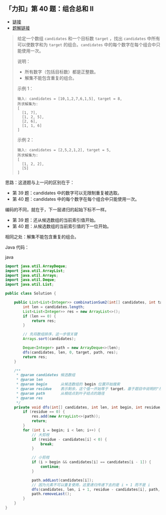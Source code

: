 ## 「力扣」第 40 题：组合总和 II

- [链接](https://leetcode-cn.com/problems/combination-sum-ii/)
- [题解链接](https://leetcode-cn.com/problems/combination-sum-ii/solution/hui-su-suan-fa-jian-zhi-python-dai-ma-java-dai-m-3/)

> 给定一个数组 `candidates` 和一个目标数 `target` ，找出 `candidates` 中所有可以使数字和为 `target` 的组合。`candidates` 中的每个数字在每个组合中只能使用一次。
>
> 说明：
>
> - 所有数字（包括目标数）都是正整数。
> - 解集不能包含重复的组合。
>
> 示例 1：
>
> ```
> 输入: candidates = [10,1,2,7,6,1,5], target = 8,
> 所求解集为:
> [
>   [1, 7],
>   [1, 2, 5],
>   [2, 6],
>   [1, 1, 6]
> ]
> ```
>
> 示例 2：
>
> ```
> 输入: candidates = [2,5,2,1,2], target = 5,
> 所求解集为:
> [
>   [1, 2, 2],
>   [5]
> ]
> ```

思路：这道题与上一问的区别在于：

- 第 39 题：candidates 中的数字可以无限制重复被选取。
- 第 40 题：candidates 中的每个数字在每个组合中只能使用一次。

编码的不同，就在于，下一层递归的起始下标不一样。

- 第 39 题：还从候选数组的当前索引值开始。
- 第 40 题：从候选数组的当前索引值的下一位开始。

相同之处：解集不能包含重复的组合。

Java 代码：

java

```java
import java.util.ArrayDeque;
import java.util.ArrayList;
import java.util.Arrays;
import java.util.Deque;
import java.util.List;

public class Solution {

    public List<List<Integer>> combinationSum2(int[] candidates, int target) {
        int len = candidates.length;
        List<List<Integer>> res = new ArrayList<>();
        if (len == 0) {
            return res;
        }

        // 先将数组排序，这一步很关键
        Arrays.sort(candidates);

        Deque<Integer> path = new ArrayDeque<>(len);
        dfs(candidates, len, 0, target, path, res);
        return res;
    }

    /**
     * @param candidates 候选数组
     * @param len
     * @param begin      从候选数组的 begin 位置开始搜索
     * @param residue    表示剩余，这个值一开始等于 target，基于题目中说明的"所有数字（包括目标数）都是正整数"这个条件
     * @param path       从根结点到叶子结点的路径
     * @param res
     */
    private void dfs(int[] candidates, int len, int begin, int residue, Deque<Integer> path, List<List<Integer>> res) {
        if (residue == 0) {
            res.add(new ArrayList<>(path));
            return;
        }
        for (int i = begin; i < len; i++) {
            // 大剪枝
            if (residue - candidates[i] < 0) {
                break;
            }

            // 小剪枝
            if (i > begin && candidates[i] == candidates[i - 1]) {
                continue;
            }

            path.addLast(candidates[i]);
            // 因为元素不可以重复使用，这里递归传递下去的是 i + 1 而不是 i
            dfs(candidates, len, i + 1, residue - candidates[i], path, res);
            path.removeLast();
        }
    }
}
```